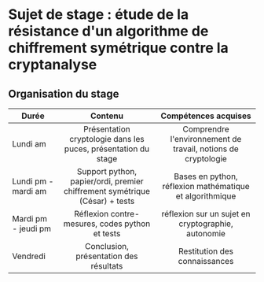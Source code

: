# Sujet de stage : étude de la résistance d'un algorithme de chiffrement symétrique contre la cryptanalyse

## Organisation du stage

|   Durée       |   Contenu |   Compétences acquises
|---            |:-:        |:-: 
| Lundi am | Présentation cryptologie dans les puces, présentation du stage | Comprendre l'environnement de travail, notions de cryptologie | 
| Lundi pm - mardi am| Support python, papier/ordi, premier chiffrement symétrique (César) + tests | Bases en python, réflexion mathématique et algorithmique
| Mardi pm - jeudi pm | Réflexion contre-mesures, codes python et tests | réflexion sur un sujet en cryptographie, autonomie
| Vendredi | Conclusion, présentation des résultats | Restitution des connaissances |


